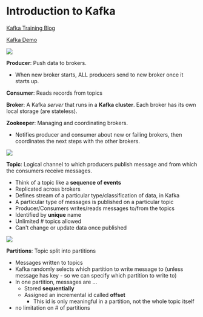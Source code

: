 # Introduction to Kafka

[Kafka Training Blog](https://data-flair.training/blogs/kafka-architecture/)

[Kafka Demo](https://www.youtube.com/watch?v=SQuh7CI1DV8&ab_channel=StephaneMaarek)

![](https://data-flair.training/blogs/wp-content/uploads/sites/2/2018/04/Kafka-Architecture.png)

**Producer**: Push data to brokers. 
* When new broker starts, ALL producers send to new broker once it starts up.

**Consumer**: Reads records from topics

**Broker**: A Kafka *server* that runs in a **Kafka cluster**. Each broker has its own local storage (are stateless).

**Zookeeper**: Managing and coordinating brokers. 

* Notifies producer and consumer about new or failing brokers, then coordinates the next steps with the other brokers.

![](https://www.cloudkarafka.com/img/blog/apache-kafka-partition.png)

**Topic**: Logical channel to which producers publish message and from which the consumers receive messages.

* Think of a topic like a **sequence of events**
* Replicated across brokers
* Defines stream of a particular type/classification of data, in Kafka
* A particular type of messages is published on a particular topic
* Producer/Consumers writes/reads messages to/from the topics
* Identified by **unique** name
* Unlimited # topics allowed
* Can't change or update data once published

![](https://data-flair.training/blogs/wp-content/uploads/sites/2/2018/04/Kafka-topics-and-partitions-relationship.png)

**Partitions**: Topic split into partitions

* Messages written to topics
* Kafka randomly selects which partition to write message to (unless message has key - so we can specify which partition to write to)
* In one partition, messages are ...
  * Stored **sequentially**
  * Assigned an incremental id called **offset**
    * This id is only meaningful in a partition, not the whole topic itself
* no limitation on # of partitions